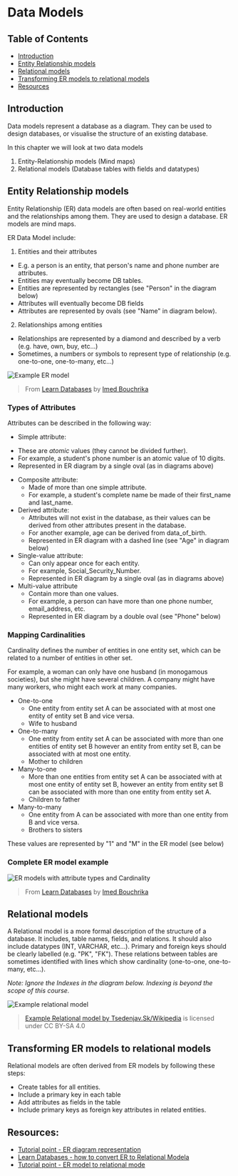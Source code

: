 # Data Models

## Table of Contents

* [Introduction](#introduction)
* [Entity Relationship models](#entity-relationship-models)
* [Relational models](#relational-models)
* [Transforming ER models to relational models]((#transforming-er-models-to-relational-models))
* [Resources](#resources)

## Introduction

Data models represent a database as a diagram. They can be used to design databases, or visualise the structure of an existing database.

In this chapter we will look at two data models

1. Entity-Relationship models (Mind maps)
2. Relational models (Database tables with fields and datatypes)

## Entity Relationship models

Entity Relationship (ER) data models are often based on real-world entities and the relationships among them. They are used to design a database. ER models are mind maps.

ER Data Model include:

1. Entities and their attributes
  * E.g. a person is an entity, that person's name and phone number are attributes.
  * Entities may eventually become DB tables.
  * Entities are represented by rectangles (see "Person" in the diagram below)
  * Attributes will eventually become DB fields
  * Attributes are represented by ovals (see "Name" in diagram below).
2. Relationships among entities
  * Relationships are represented by a diamond and described by a verb (e.g. have, own, buy, etc...)
  * Sometimes, a numbers or symbols to represent type of relationship (e.g. one-to-one, one-to-many, etc...)

![Example ER model](http://www.learndb.com/wp-content/uploads/2014/03/convert-ER-Diagram-Relation-Schema3.png)
> From [Learn Databases](http://www.learndb.com/databases/how-to-convert-er-diagram-to-relational-database) by [Imed Bouchrika](https://plus.google.com/+ImedBouchrikaWeb)


### Types of Attributes

Attributes can be described in the following way:

*  Simple attribute:
  - These are *atomic* values (they cannot be divided further).
  - For example, a student's phone number is an atomic value of 10 digits.
  - Represented in ER diagram by a single oval (as in diagrams above)
* Composite attribute:
  - Made of more than one simple attribute.
  - For example, a student's complete name be made of their first_name and last_name.
* Derived attribute:
  - Attributes will not exist in the database, as their values can be derived from other attributes present in the database.
  - For another example, age can be derived from data_of_birth.
  - Represented in ER diagram with a dashed line (see "Age" in diagram below)
* Single-value attribute:
  - Can only appear once for each entity.
  - For example, Social_Security_Number.
  - Represented in ER diagram by a single oval (as in diagrams above)
* Multi-value attribute
  - Contain more than one values.
  - For example, a person can have more than one phone number, email_address, etc.
  - Represented in ER diagram by a double oval (see "Phone" below)

### Mapping Cardinalities

Cardinality defines the number of entities in one entity set, which can be related to a number of entities in other set.

For example, a woman can only have one husband (in monogamous societies), but she might have several children. A company might have many workers, who might each work at many companies.

* One-to-one
  - One entity from entity set A can be associated with at most one entity of entity set B and vice versa.
  - Wife to husband
* One-to-many
  - One entity from entity set A can be associated with more than one entities of entity set B however an entity from entity set B, can be associated with at most one entity.
  - Mother to children
* Many-to-one
  -  More than one entities from entity set A can be associated with at most one entity of entity set B, however an entity from entity set B can be associated with more than one entity from entity set A.
  - Children to father
* Many-to-many
  - One entity from A can be associated with more than one entity from B and vice versa.
  - Brothers to sisters

These values are represented by "1" and "M" in the ER model (see below)

### Complete ER model example
![ER models with attribute types and Cardinality](http://www.learndb.com/wp-content/uploads/2014/03/convert-ER-Diagram-Relation-Schema.png)

> From [Learn Databases](http://www.learndb.com/databases/how-to-convert-er-diagram-to-relational-database) by [Imed Bouchrika](https://plus.google.com/+ImedBouchrikaWeb)

## Relational models

A Relational model is a more formal description of the structure of a database. It includes, table names, fields, and relations. It should also include datatypes (INT, VARCHAR, etc...). Primary and foreign keys should
be clearly labelled (e.g. "PK", "FK"). These relations between tables are sometimes identified with lines which show cardinality (one-to-one, one-to-many, etc...).

*Note: Ignore the Indexes in the diagram below. Indexing is beyond the scope of this course.*

![Example relational model](https://upload.wikimedia.org/wikipedia/commons/5/50/Relational.png)
> [Example Relational model by Tsedenjav.Sk/Wikipedia](https://commons.wikimedia.org/wiki/File:Relational.png) is licensed under CC BY-SA 4.0

## Transforming ER models to relational models

Relational models are often derived from ER models by following these steps:

- Create tables for all entities.
- Include a primary key in each table
- Add attributes as fields in the table
- Include primary keys as foreign key attributes in related entities.

## Resources:

* [Tutorial point - ER diagram representation](https://www.tutorialspoint.com/dbms/er_diagram_representation.htm)
* [Learn Databases - how to convert ER to Relational Modela](http://www.learndb.com/databases/how-to-convert-er-diagram-to-relational-database)
* [Tutorial point - ER model to relational mode](https://www.tutorialspoint.com/dbms/er_model_to_relational_model.htm)
